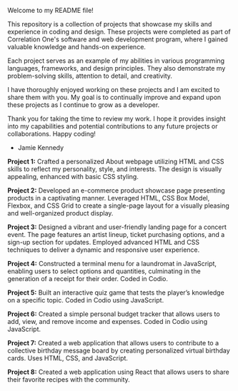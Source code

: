 Welcome to my README file! 

This repository is a collection of projects that showcase my skills and experience in coding and design. These projects were completed as part of Correlation One's software and web development program, where I gained valuable knowledge and hands-on experience. 

Each project serves as an example of my abilities in various programming languages, frameworks, and design principles. They also demonstrate my problem-solving skills, attention to detail, and creativity. 

I have thoroughly enjoyed working on these projects and I am excited to share them with you. My goal is to continually improve and expand upon these projects as I continue to grow as a developer. 

Thank you for taking the time to review my work. I hope it provides insight into my capabilities and potential contributions to any future projects or collaborations. Happy coding!

- Jamie Kennedy

**Project 1:**
Crafted a personalized About webpage utilizing HTML and CSS skills to reflect my personality, style, and interests. The design is visually appealing, enhanced with basic CSS styling.

**Project 2:**
Developed an e-commerce product showcase page presenting products in a captivating manner. Leveraged HTML, CSS Box Model, Flexbox, and CSS Grid to create a single-page layout for a visually pleasing and well-organized product display.

**Project 3:**
Designed a vibrant and user-friendly landing page for a concert event. The page features an artist lineup, ticket purchasing options, and a sign-up section for updates. Employed advanced HTML and CSS techniques to deliver a dynamic and responsive user experience.

**Project 4:**
Constructed a terminal menu for a laundromat in JavaScript, enabling users to select options and quantities, culminating in the generation of a receipt for their order. Coded in Codio.

**Project 5:**
Built an interactive quiz game that tests the player’s knowledge on a specific topic. Coded in Codio using JavaScript.

**Project 6:**
Created a simple personal budget tracker that allows users to add, view, and remove income and expenses. Coded in Codio using JavaScript.

**Project 7:**
Created a web application that allows users to contribute to a collective birthday message board by creating personalized virtual birthday cards. Uses HTML, CSS, and JavaScript.

**Project 8:**
Created a web application using React that allows users to share their favorite recipes with the community.